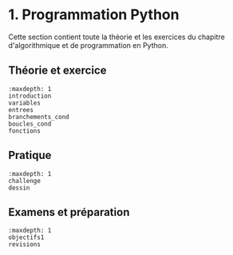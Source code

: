 <!-- Copyright 2024 Maxime Jan <maxime.jan@edufr.ch> -->
<!-- SPDX-License-Identifier: CC-BY-NC-SA-4.0 -->

# 1. Programmation Python

Cette section contient toute la théorie et les exercices du chapitre d'algorithmique et de programmation en Python.

## Théorie et exercice
```{toctree}
:maxdepth: 1
introduction
variables
entrees
branchements_cond
boucles_cond
fonctions
```

## Pratique
```{toctree}
:maxdepth: 1
challenge
dessin
```

## Examens et préparation
```{toctree}
:maxdepth: 1
objectifs1
revisions
```